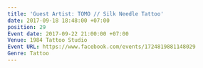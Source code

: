 ```yaml
---
title: 'Guest Artist: TOMO // Silk Needle Tattoo'
date: 2017-09-18 18:48:00 +07:00
position: 29
Event date: 2017-09-22 21:00:00 +07:00
Venue: 1984 Tattoo Studio
Event URL: https://www.facebook.com/events/1724819881148029
Genre: Tattoo
---
```


